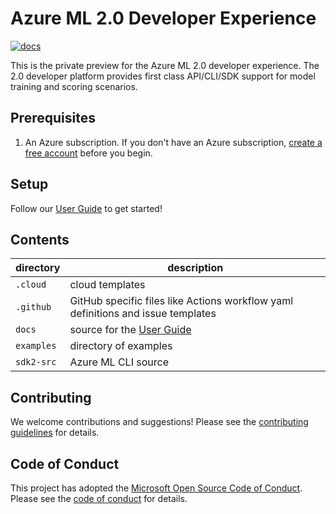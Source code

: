 # Azure ML 2.0 Developer Experience

[![docs](https://github.com/Azure/azureml-v2-preview/workflows/docs/badge.svg)](https://github.com/Azure/azureml-v2-preview/actions?query=workflow%3Adocs)

This is the private preview for the Azure ML 2.0 developer experience.
The 2.0 developer platform provides first class API/CLI/SDK support for model training and scoring scenarios.

## Prerequisites

1. An Azure subscription. If you don't have an Azure subscription, [create a free account](https://aka.ms/AMLFree) before you begin.

## Setup

Follow our [User Guide](https://azure.github.io/azureml-v2-preview) to get started! 

## Contents

|directory|description|
|-|-|
|`.cloud`|cloud templates|
|`.github`|GitHub specific files like Actions workflow yaml definitions and issue templates|
|`docs`|source for the [User Guide](https://azure.github.io/azureml-v2-preview)|
|`examples`|directory of examples|
|`sdk2-src`|Azure ML CLI source|

## Contributing

We welcome contributions and suggestions! Please see the [contributing guidelines](CONTRIBUTING.md) for details.

## Code of Conduct

This project has adopted the [Microsoft Open Source Code of Conduct](https://opensource.microsoft.com/codeofconduct/). Please see the [code of conduct](CODE_OF_CONDUCT.md) for details.

